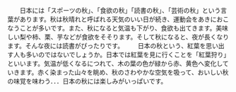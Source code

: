 　　日本には「スポーツの秋」、「食欲の秋」「読書の秋」、「芸術の秋」という言葉があります。秋は秋晴れと呼ばれる天気のいい日が続き、運動会をあきにおこなうことが多いです。また、秋になると気温も下がり、食欲も出てきます。美味しい梨や柿、栗、芋などが食欲をそそります。そして秋になると、夜が長くなります。そんな夜には読書がぴったりです。
　　日本の秋という、紅葉を思い出す人も多いのではないでしょうか。日本では紅葉を見に行くことを「紅葉狩り」といいます。気温が低くなるにつれて、木の葉の色が緑から赤、黄色へ変化していきます。赤く染まった山々を眺め、秋のさわやかな空気を吸って、おいしい秋の味覚を味わう．．．日本の秋には楽しみがいっぱいです。